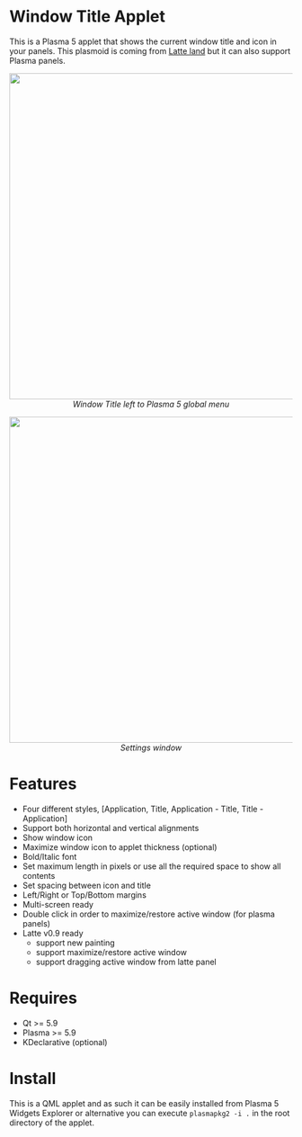 # Window Title Applet

This is a Plasma 5 applet that shows the current window title and icon in your panels. This plasmoid is coming from [Latte land](https://phabricator.kde.org/source/latte-dock/repository/master/) but it can also support Plasma panels.

<p align="center">
<img src="https://i.imgur.com/Zdjshmt.png" width="580"><br/>
<i>Window Title left to Plasma 5 global menu</i>
</p>

<p align="center">
<img src="https://i.imgur.com/jrClIrl.png" width="580"><br/>
<i>Settings window</i>
</p>

# Features

- Four different styles, [Application, Title, Application - Title, Title - Application]
- Support both horizontal and vertical alignments
- Show window icon
- Maximize window icon to applet thickness (optional)
- Bold/Italic font
- Set maximum length in pixels or use all the required space to show all contents
- Set spacing between icon and title
- Left/Right or Top/Bottom margins
- Multi-screen ready
- Double click in order to maximize/restore active window (for plasma panels)
- Latte v0.9 ready
  * support new painting
  * support maximize/restore active window
  * support dragging active window from latte panel

# Requires

- Qt >= 5.9
- Plasma >= 5.9
- KDeclarative (optional)

# Install

This is a QML applet and as such it can be easily installed from Plasma 5 Widgets Explorer or alternative you can execute `plasmapkg2 -i .` in the root directory of the applet.


